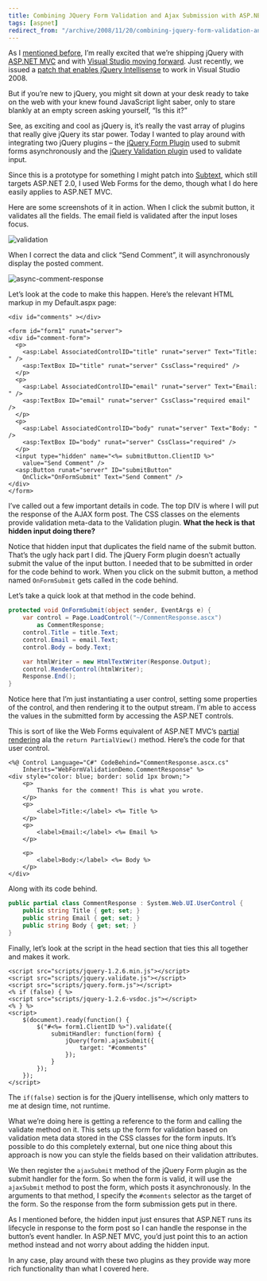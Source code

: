 ```yaml
---
title: Combining JQuery Form Validation and Ajax Submission with ASP.NET
tags: [aspnet]
redirect_from: "/archive/2008/11/20/combining-jquery-form-validation-and-ajax-submission-with-asp.net.aspx/"
---
```


As I [mentioned
before](https://haacked.com/archive/2008/09/30/jquery-and-asp.net-mvc.aspx "jQuery"),
I’m really excited that we’re shipping jQuery with [ASP.NET
MVC](http://asp.net/mvc "ASP.NET MVC Website") and with [Visual Studio
moving
forward](http://weblogs.asp.net/scottgu/archive/2008/09/28/jquery-and-microsoft.aspx "jQuery").
Just recently, we issued a [patch that enables jQuery
Intellisense](http://weblogs.asp.net/scottgu/archive/2008/11/21/jquery-intellisense-in-vs-2008.aspx "jQuery Intellisense")
to work in Visual Studio 2008.

But if you’re new to jQuery, you might sit down at your desk ready to
take on the web with your knew found JavaScript light saber, only to
stare blankly at an empty screen asking yourself, “Is this it?”

See, as exciting and cool as jQuery is, it’s really the vast array of
plugins that really give jQuery its star power. Today I wanted to play
around with integrating two jQuery plugins – the [jQuery Form
Plugin](http://malsup.com/jquery/form/ "jQuery Form Plugin") used to
submit forms asynchronously and the [jQuery Validation
plugin](http://bassistance.de/jquery-plugins/jquery-plugin-validation/ "jQuery Validation")
used to validate input.

Since this is a prototype for something I might patch into
[Subtext](http://subtextproject.com/ "Subtext"), which still targets
ASP.NET 2.0, I used Web Forms for the demo, though what I do here easily
applies to ASP.NET MVC.

Here are some screenshots of it in action. When I click the submit
button, it validates all the fields. The email field is validated after
the input loses focus.

![validation](https://haacked.com/images/haacked_com/WindowsLiveWriter/CombiningJQueryFormValidationandAjaxSubm_C96D/validation_3.png "validation")

When I correct the data and click “Send Comment”, it will asynchronously
display the posted comment.

![async-comment-response](https://haacked.com/images/haacked_com/WindowsLiveWriter/CombiningJQueryFormValidationandAjaxSubm_C96D/async-comment-response_3.png "async-comment-response")

Let’s look at the code to make this happen. Here’s the relevant HTML
markup in my Default.aspx page:

```aspx-cs
<div id="comments" ></div>

<form id="form1" runat="server">
<div id="comment-form">
  <p>
    <asp:Label AssociatedControlID="title" runat="server" Text="Title: " />
    <asp:TextBox ID="title" runat="server" CssClass="required" />
  </p>
  <p>
    <asp:Label AssociatedControlID="email" runat="server" Text="Email: " />
    <asp:TextBox ID="email" runat="server" CssClass="required email" />
  </p>
  <p>
    <asp:Label AssociatedControlID="body" runat="server" Text="Body: " />
    <asp:TextBox ID="body" runat="server" CssClass="required" />
  </p>
  <input type="hidden" name="<%= submitButton.ClientID %>" 
    value="Send Comment" />
  <asp:Button runat="server" ID="submitButton" 
    OnClick="OnFormSubmit" Text="Send Comment" />
</div>
</form>
```

I’ve called out a few important details in code. The top DIV is where I
will put the response of the AJAX form post. The CSS classes on the
elements provide validation meta-data to the Validation plugin. **What
the heck is that hidden input doing there?**

Notice that hidden input that duplicates the field name of the submit
button. That’s the ugly hack part I did. The jQuery Form plugin doesn’t
actually submit the value of the input button. I needed that to be
submitted in order for the code behind to work. When you click on the
submit button, a method named `OnFormSubmit` gets called in the code
behind.

Let’s take a quick look at that method in the code behind.

```csharp
protected void OnFormSubmit(object sender, EventArgs e) {
    var control = Page.LoadControl("~/CommentResponse.ascx") 
        as CommentResponse;
    control.Title = title.Text;
    control.Email = email.Text;
    control.Body = body.Text;

    var htmlWriter = new HtmlTextWriter(Response.Output);
    control.RenderControl(htmlWriter);
    Response.End();
}
```

Notice here that I’m just instantiating a user control, setting some
properties of the control, and then rendering it to the output stream.
I’m able to access the values in the submitted form by accessing the
ASP.NET controls.

This is sort of like the Web Forms equivalent of ASP.NET MVC’s [partial
rendering](http://bradwilson.typepad.com/blog/2008/08/partial-renderi.html "Partial Rendering")
ala the `return PartialView()` method. Here’s the code for that user
control.

```aspx-cs
<%@ Control Language="C#" CodeBehind="CommentResponse.ascx.cs" 
    Inherits="WebFormValidationDemo.CommentResponse" %>
<div style="color: blue; border: solid 1px brown;">
    <p>
        Thanks for the comment! This is what you wrote.
    </p>
    <p>
        <label>Title:</label> <%= Title %>
    </p>
    <p>
        <label>Email:</label> <%= Email %>
    </p>
    
    <p>
        <label>Body:</label> <%= Body %>
    </p>
</div>
```

Along with its code behind.

```csharp
public partial class CommentResponse : System.Web.UI.UserControl {
    public string Title { get; set; }
    public string Email { get; set; }
    public string Body { get; set; }
}
```

Finally, let’s look at the script in the head section that ties this all
together and makes it work.

```aspx-cs
<script src="scripts/jquery-1.2.6.min.js"></script>
<script src="scripts/jquery.validate.js"></script>
<script src="scripts/jquery.form.js"></script>
<% if (false) { %>
<script src="scripts/jquery-1.2.6-vsdoc.js"></script>
<% } %>
<script>
    $(document).ready(function() {
        $("#<%= form1.ClientID %>").validate({
            submitHandler: function(form) {
                jQuery(form).ajaxSubmit({
                    target: "#comments"
                });
            }
        });
    });
</script>
```

The `if(false)` section is for the jQuery intellisense, which only
matters to me at design time, not runtime.

What we’re doing here is getting a reference to the form and calling the
validate method on it. This sets up the form for validation based on
validation meta data stored in the CSS classes for the form inputs. It’s
possible to do this completely external, but one nice thing about this
approach is now you can style the fields based on their validation
attributes.

We then register the `ajaxSubmit` method of the jQuery Form plugin as
the submit handler for the form. So when the form is valid, it will use
the `ajaxSubmit` method to post the form, which posts it asynchronously.
In the arguments to that method, I specify the `#comments` selector as
the target of the form. So the response from the form submission gets
put in there.

As I mentioned before, the hidden input just ensures that ASP.NET runs
its lifecycle in response to the form post so I can handle the response
in the button’s event handler. In ASP.NET MVC, you’d just point this to
an action method instead and not worry about adding the hidden input.

In any case, play around with these two plugins as they provide way more
rich functionality than what I covered here.

